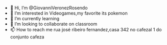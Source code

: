 - 👋 Hi, I’m @GiovanniVeronezRosendo
- 👀 I’m interested in Videogames,my favorite its pokemon
- 🌱 I’m currently learning 
- 💞️ I’m looking to collaborate on classroom
- 📫 How to reach me rua josé ribeiro fernandez,casa 342 no cafezal 1 do conjunto cafeza

<!---
GiovanniVeronezRosendo456/GiovanniVeronezRosendo456 is a ✨ special ✨ repository because its `README.md` (this file) appears on your GitHub profile.
You can click the Preview link to take a look at your changes.
--->
